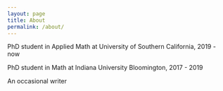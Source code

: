 ```yaml
---
layout: page
title: About
permalink: /about/
---
```


PhD student in Applied Math at University of Southern California, 2019 - now

PhD student in Math at Indiana University Bloomington, 2017 - 2019

An occasional writer 
